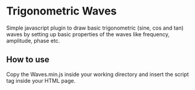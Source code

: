 # Trigonometric  Waves
Simple javascript plugin to draw basic trigonometric (sine, cos and tan) waves by setting up basic properties of the waves like frequency, amplitude, phase etc.

## How to use
Copy the Waves.min.js inside your working directory and insert the script tag inside your HTML page.
   
   <script type="txt/javascript" src="Wave.min.js" />

## Setting up the waves 

### Draw single wave

Set up the properties of the wave.

#### canvas (required)
Hold the canvas element on which wave is to be drawn. This is required property of every wave.

#### linewidth 
Width of the wave line, default value is 4;

#### origin
Object contains starting point of the wave on canvas. Default value is **_x:0_ ** and **_y:canvas.height/2_ **.

#### waveName
Name of the wave which is to be drawn on canvas i.e. any of  sine / cos / tan. ** If this property is not set or "none" than all the three waves will be drawn on canvas. **   

#### waveProperties
This object holds the configuration of the wave.
 - **color** : color of the wave, default is  rgba(255,255,255,0.5).
 - **amplitude** : Height of the wave in canvas, default is canvas.height / 4.
 - **frequency** : speed of the wave, default is 0.05.
 - **phase** : phase shift of the the wave, default is 0.
 
 ***Example***
 
     ```javascript
     var properties = {
        canvas:canvas,
        lineWidth: 2,
        waveName: "sine",
        waveProperties:{
            color : "rgba(255,0,0,0.5)"    
        }     
     };
     ```
    
    
Declare the new wave class and pass the properties to it.
    
      var wave  = new drawWave(properties);
    
Draw the wave on canvas    
    
#### .draw()
This method draw a single wave on canvas.

    ```javascript
    wave.draw();
    ```

Instead you can also do
    
    ```javascript
    new drawWave({
        canvas:canvas,
        lineWidth: 2,
        waveName: "sine",
        waveProperties:{
            color : "rgba(255,0,0,0.5)"    
        }     
     }).draw();
    

### Draw multiple waves.
For this user must write his own animation method to draw each keyframes of waves after an interval and call **redraw** method in it.

Use array list to store the waves.
    
    ```
    var waveList = [];
    ```

Set up the properties of the wave.

This is same as the setting up properties of single wave.

Push the wave to the array list.

    ```javascript
    waveList.push(new drawWave({
            canvas:canvas,
            waveName:"sine",
            waveProperties:{
                color: "rgba(255,0,0,0.5)"
            }    
        }));
        
    waveList.push(new drawWave({ 
            canvas:canvas,
            waveName:"cos",
            waveProperties:{  
                color: "rgba(0,0,255,0.5)"
            }    
        }));
    ```
    
Create a method to call **redraw()** method after an interval.

    ```javascript
    var draw = function(){
        window.requestAnimationFrame(draw);
        ctx.clearRect(0, 0, canvas.width, canvas.height);
        
        for( var w of waveList)
            w.redraw();
        
    };
    ```

